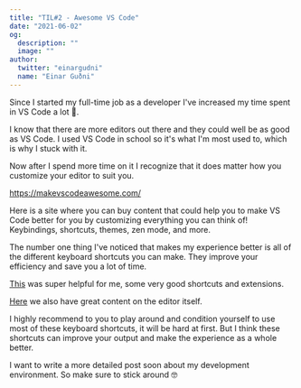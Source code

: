 ```yaml
---
title: "TIL#2 - Awesome VS Code"
date: "2021-06-02"
og:
  description: ""
  image: ""
author:
  twitter: "einargudni"
  name: "Einar Guðni"
---
```


Since I started my full-time job as a developer I've increased my time spent in VS Code a lot 😬.

I know that there are more editors out there and they could well be as good as VS Code. I used VS Code in school so it's what I'm most used to, which is why I stuck with it.

Now after I spend more time on it I recognize that it does matter how you customize your editor to suit you.

https://makevscodeawesome.com/

Here is a site where you can buy content that could help you to make VS Code better for you by customizing everything you can think of! Keybindings, shortcuts, themes, zen mode, and more.

The number one thing I've noticed that makes my experience better is all of the different keyboard shortcuts you can make. They improve your efficiency and save you a lot of time.

[This](https://www.telerik.com/blogs/7-vs-code-productivity-hacks-17-extensions-that-will-change-your-life) was super helpful for me, some very good shortcuts and extensions.

[Here](https://code.visualstudio.com/docs/getstarted/tips-and-tricks) we also have great content on the editor itself.

I highly recommend to you to play around and condition yourself to use most of these keyboard shortcuts, it will be hard at first. But I think these shortcuts can improve your output and make the experience as a whole better.

I want to write a more detailed post soon about my development environment. So make sure to stick around 🤓
